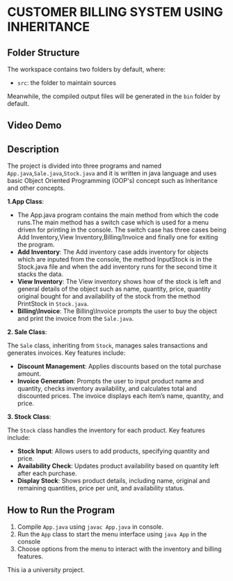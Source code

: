 # CUSTOMER BILLING SYSTEM USING INHERITANCE

## Folder Structure

The workspace contains two folders by default, where:

- `src`: the folder to maintain sources

Meanwhile, the compiled output files will be generated in the `bin` folder by default.

## Video Demo

## Description

The project is divided into three programs and named `App.java`,`Sale.java`,`Stock.java` and it is written in java language and uses basic Object Oriented Programming (OOP's) concept such as Inheritance and other concepts.

**1.App Class**:

  - The App.java program contains the main method from which the code runs.The main method has a switch case which is used for a menu driven for printing in the console. The switch case has three cases being Add Inventory,View Inventory,Billing/Invoice and finally one for exiting the program.
  - **Add Inventory**: The Add inventory case adds inventory for objects which are inputed from the console, the method InputStock is in the Stock.java file and when the add inventory runs for the second time it stacks the data.
  - **View Inventory**: The View inventory shows how of the stock is left and general details of the object such as name, quantity, price, quantity original bought for and availability of the stock from the method PrintStock in `Stock.java`.
  - **Billing\Invoice**: The Billing\Invoice prompts the user to buy the object and print the invoice from the `Sale.java`.

**2. Sale Class**:

The `Sale` class, inheriting from `Stock`, manages sales transactions and generates invoices. Key features include:
   - **Discount Management**: Applies discounts based on the total purchase amount.
   - **Invoice Generation**: Prompts the user to input product name and quantity, checks inventory availability, and calculates total and discounted prices. The invoice displays each item’s name, quantity, and price.

**3. Stock Class**:

The `Stock` class handles the inventory for each product. Key features include:
   - **Stock Input**: Allows users to add products, specifying quantity and price.
   - **Availability Check**: Updates product availability based on quantity left after each purchase.
   - **Display Stock**: Shows product details, including name, original and remaining quantities, price per unit, and availability status.

## How to Run the Program
1. Compile `App.java` using `javac App.java` in console.
2. Run the `App` class to start the menu interface using `java App` in the console
3. Choose options from the menu to interact with the inventory and billing features.

This ia a university project.
